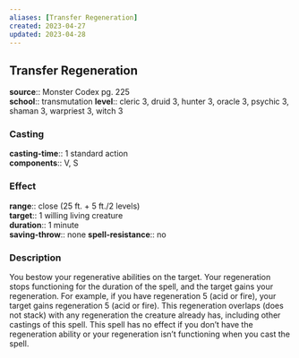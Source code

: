 ```yaml
---
aliases: [Transfer Regeneration]
created: 2023-04-27
updated: 2023-04-28
---
```


## Transfer Regeneration

**source**:: Monster Codex pg. 225  
**school**:: transmutation
**level**:: cleric 3, druid 3, hunter 3, oracle 3, psychic 3, shaman 3, warpriest 3, witch 3

### Casting

**casting-time**:: 1 standard action  
**components**:: V, S

### Effect

**range**:: close (25 ft. + 5 ft./2 levels)  
**target**:: 1 willing living creature  
**duration**:: 1 minute  
**saving-throw**:: none
**spell-resistance**:: no

### Description

You bestow your regenerative abilities on the target. Your regeneration stops functioning for the duration of the spell, and the target gains your regeneration. For example, if you have regeneration 5 (acid or fire), your target gains regeneration 5 (acid or fire). This regeneration overlaps (does not stack) with any regeneration the creature already has, including other castings of this spell. This spell has no effect if you don’t have the regeneration ability or your regeneration isn’t functioning when you cast the spell.
